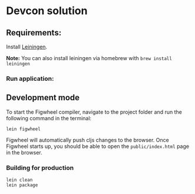 # Devcon solution

## Requirements: ##

Install [Leiningen](http://leiningen.org/).

**Note:** You can also install leiningen via homebrew with `brew install leiningen`

### Run application:

## Development mode

To start the Figwheel compiler, navigate to the project folder and run the following command in the terminal:

```
lein figwheel
```

Figwheel will automatically push cljs changes to the browser.
Once Figwheel starts up, you should be able to open the `public/index.html` page in the browser.


### Building for production

```
lein clean
lein package
```
